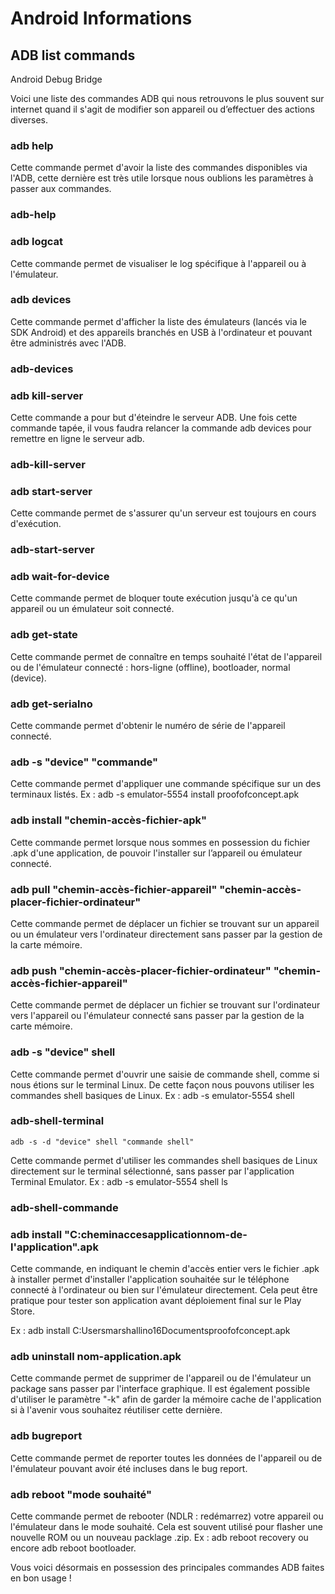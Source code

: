 # Android Informations

## ADB list commands

Android Debug Bridge

Voici une liste des commandes ADB qui nous retrouvons le plus souvent sur internet quand il s'agit de modifier son appareil ou d’effectuer des actions diverses.


### adb help

Cette commande permet d'avoir la liste des commandes disponibles via l'ADB, cette dernière est très utile lorsque nous oublions les paramètres à passer aux commandes.


### adb-help

### adb logcat

Cette commande permet de visualiser le log spécifique à l'appareil ou à l'émulateur.

### adb devices

Cette commande permet d'afficher la liste des émulateurs (lancés via le SDK Android) et des appareils branchés en USB à l'ordinateur et pouvant être administrés avec l'ADB.

### adb-devices

### adb kill-server

Cette commande a pour but d'éteindre le serveur ADB. Une fois cette commande tapée, il vous faudra relancer la commande adb devices pour remettre en ligne le serveur adb.

### adb-kill-server

### adb start-server

Cette commande permet de s'assurer qu'un serveur est toujours en cours d'exécution.

### adb-start-server

### adb wait-for-device

Cette commande permet de bloquer toute exécution jusqu'à ce qu'un appareil ou un émulateur soit connecté.

 ### adb get-state

Cette commande permet de connaître en temps souhaité l'état de l'appareil ou de l'émulateur connecté : hors-ligne (offline), bootloader, normal (device).

### adb get-serialno

Cette commande permet d'obtenir le numéro de série de l'appareil connecté.

### adb -s "device"  "commande"

Cette commande permet d'appliquer une commande spécifique sur un des terminaux listés. 
Ex : adb -s emulator-5554 install proofofconcept.apk

### adb install "chemin-accès-fichier-apk"

Cette commande permet lorsque nous sommes en possession du fichier .apk d'une application, de pouvoir l'installer sur l’appareil ou émulateur connecté.

### adb pull "chemin-accès-fichier-appareil" "chemin-accès-placer-fichier-ordinateur"

Cette commande permet de déplacer un fichier se trouvant sur un appareil ou un émulateur vers l'ordinateur directement sans passer par la gestion de la carte mémoire.

### adb push "chemin-accès-placer-fichier-ordinateur" "chemin-accès-fichier-appareil"

Cette commande permet de déplacer un fichier se trouvant sur l'ordinateur vers l'appareil ou l'émulateur connecté sans passer par la gestion de la carte mémoire.

### adb -s "device" shell

Cette commande permet d'ouvrir une saisie de commande shell, comme si nous étions sur le terminal Linux. De cette façon nous pouvons utiliser les commandes shell basiques de Linux. 
Ex : adb -s emulator-5554 shell

### adb-shell-terminal

    adb -s -d "device" shell "commande shell"

Cette commande permet d'utiliser les commandes shell basiques de Linux directement sur le terminal sélectionné, sans passer par l'application Terminal Emulator. 
Ex :  adb -s emulator-5554 shell ls

### adb-shell-commande

### adb install "C:cheminaccesapplicationnom-de-l'application".apk

Cette commande, en indiquant le chemin d'accès entier vers le fichier .apk à installer permet d'installer l'application souhaitée sur le téléphone connecté à l'ordinateur ou bien sur l'émulateur directement. Cela peut être pratique pour tester son application avant déploiement final sur le Play Store.

Ex : adb install C:Usersmarshallino16Documentsproofofconcept.apk

### adb uninstall nom-application.apk

Cette commande permet de supprimer de l'appareil ou de l'émulateur un package sans passer par l'interface graphique. Il est également possible d'utiliser le paramètre "-k" afin de garder la mémoire cache de l'application si à l'avenir vous souhaitez réutiliser cette dernière.

### adb bugreport

Cette commande permet de reporter toutes les données de l'appareil ou de l'émulateur pouvant avoir été incluses dans le bug report.

### adb reboot "mode souhaité"

Cette commande permet de rebooter (NDLR : redémarrez) votre appareil ou l'émulateur dans le mode souhaité. Cela est souvent utilisé pour flasher une nouvelle ROM ou un nouveau packlage .zip.
Ex : adb reboot recovery ou encore adb reboot bootloader.

Vous voici désormais en possession des principales commandes ADB faites en bon usage ! 
